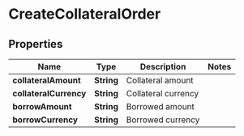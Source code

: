 
# CreateCollateralOrder

## Properties

Name | Type | Description | Notes
------------ | ------------- | ------------- | -------------
**collateralAmount** | **String** | Collateral amount | 
**collateralCurrency** | **String** | Collateral currency | 
**borrowAmount** | **String** | Borrowed amount | 
**borrowCurrency** | **String** | Borrowed currency | 

